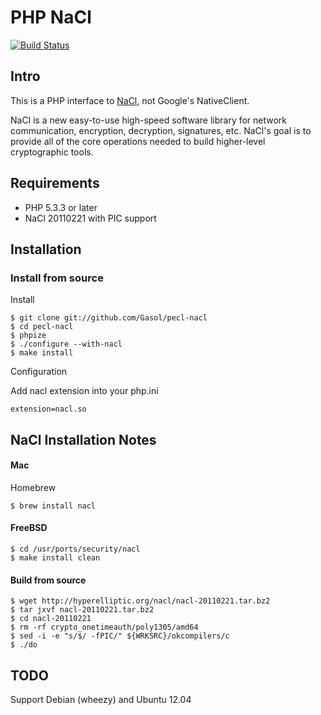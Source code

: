 PHP NaCl
========

[![Build Status](https://travis-ci.org/Gasol/pecl-nacl.png)](https://travis-ci.org/Gasol/pecl-nacl)

Intro
-----

This is a PHP interface to [NaCl](http://nacl.cace-project.eu/), not Google's NativeClient. 

NaCl is a new easy-to-use high-speed software library for network communication, encryption, decryption, signatures, etc. NaCl's goal is to provide all of the core operations needed to build higher-level cryptographic tools.

Requirements
------------

* PHP 5.3.3 or later
* NaCl 20110221 with PIC support

Installation
------------

### Install from source

Install

    $ git clone git://github.com/Gasol/pecl-nacl
    $ cd pecl-nacl
    $ phpize
    $ ./configure --with-nacl
    $ make install

Configuration

Add nacl extension into your php.ini

    extension=nacl.so


NaCl Installation Notes
-----------------------

#### Mac

Homebrew

    $ brew install nacl

#### FreeBSD

    $ cd /usr/ports/security/nacl
    $ make install clean

#### Build from source

    $ wget http://hyperelliptic.org/nacl/nacl-20110221.tar.bz2
    $ tar jxvf nacl-20110221.tar.bz2
    $ cd nacl-20110221
    $ rm -rf crypto_onetimeauth/poly1305/amd64
    $ sed -i -e "s/$/ -fPIC/" ${WRKSRC}/okcompilers/c
    $ ./do

TODO
----

Support Debian (wheezy) and Ubuntu 12.04
